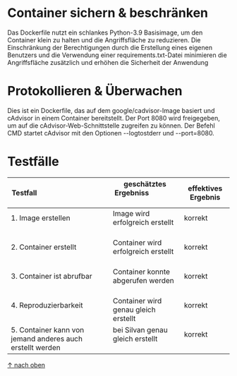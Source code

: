 Container sichern & beschränken
===

Das Dockerfile nutzt ein schlankes Python-3.9 Basisimage, um den Container klein zu halten und die Angriffsfläche zu reduzieren. Die Einschränkung der Berechtigungen durch die Erstellung eines eigenen Benutzers und die Verwendung einer requirements.txt-Datei minimieren die Angriffsfläche zusätzlich und erhöhen die Sicherheit der Anwendung

Protokollieren & Überwachen
===

Dies ist ein Dockerfile, das auf dem google/cadvisor-Image basiert und cAdvisor in einem Container bereitstellt. Der Port 8080 wird freigegeben, um auf die cAdvisor-Web-Schnittstelle zugreifen zu können. Der Befehl CMD startet cAdvisor mit den Optionen --logtostderr und --port=8080.

Testfälle
======
| Testfall                                                  | geschätztes Ergebniss                       | effektives Ergebnis |
| --------------------------------------------------------- | ------------------------------------------- | ------------------- |
| 1. Image erstellen                                        | Image wird erfolgreich erstellt             | korrekt             |
| 2. Container erstellt                                     | Container wird erfolgreich erstellt         | korrekt             |
| 3. Container ist abrufbar                                 | Container konnte abgerufen werden           | korrekt             |
| 4. Reproduzierbarkeit                                     | Container wird genau gleich erstellt        | korrekt             |
| 5. Container kann von jemand anderes auch erstellt werden | bei Silvan genau gleich erstellt            | korrekt             |

[&uarr; nach oben](https://github.com/Luka-Petkovic/M300-Services/tree/main/M300_35-Sicherheit)